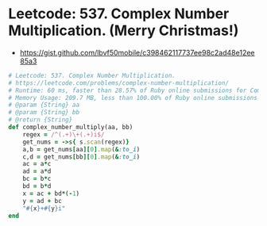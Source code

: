 
# Leetcode: 537. Complex Number Multiplication. (Merry Christmas!)

- https://gist.github.com/lbvf50mobile/c398462117737ee98c2ad48e12ee85a3

```Ruby
# Leetcode: 537. Complex Number Multiplication.
# https://leetcode.com/problems/complex-number-multiplication/
# Runtime: 60 ms, faster than 28.57% of Ruby online submissions for Complex Number Multiplication.
# Memory Usage: 209.7 MB, less than 100.00% of Ruby online submissions for Complex Number Multiplication.
# @param {String} aa
# @param {String} bb
# @return {String}
def complex_number_multiply(aa, bb)
    regex = /^(.+)\+(.+)i$/
    get_nums = ->s{ s.scan(regex)}
    a,b = get_nums[aa][0].map(&:to_i)
    c,d = get_nums[bb][0].map(&:to_i)
    ac = a*c
    ad = a*d
    bc = b*c
    bd = b*d
    x = ac + bd*(-1)
    y = ad + bc
    "#{x}+#{y}i"
end
```
